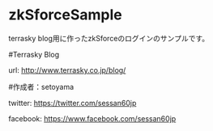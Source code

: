 zkSforceSample
==============

terrasky blog用に作ったzkSforceのログインのサンプルです。

#Terrasky Blog

url: http://www.terrasky.co.jp/blog/

#作成者：setoyama

twitter: https://twitter.com/sessan60jp

facebook: https://www.facebook.com/sessan60jp 
